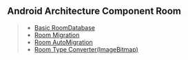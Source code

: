 ## Android Architecture Component Room  
> + [Basic RoomDatabase](https://github.com/chanho0908/Android-Architecture-Components-Room/tree/main/room_basic)
> + [Room Migration](https://github.com/chanho0908/Android-Architecture-Components-Room/tree/main/room_auto_migration)
> + [Room AutoMigration](https://github.com/chanho0908/Android-Architecture-Components-Room/tree/main/room_auto_migration)
> + [Room Type Converter(ImageBitmap)](https://github.com/chanho0908/Android-Architecture-Components-Room/tree/main/TypeConverter)
